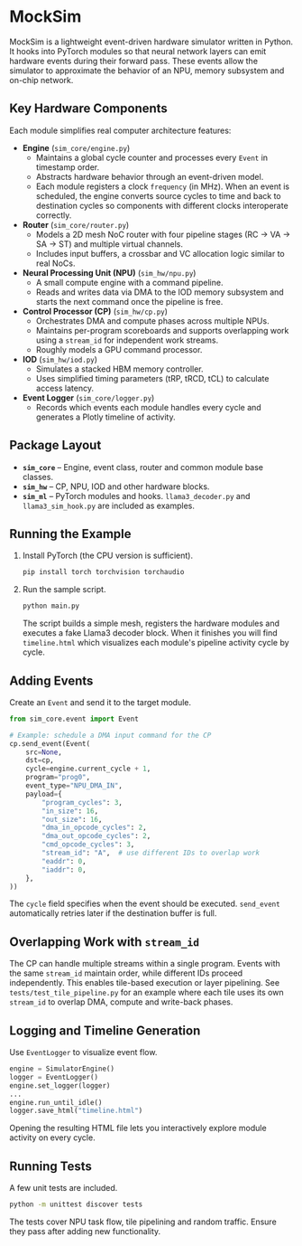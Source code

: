 # MockSim

MockSim is a lightweight event-driven hardware simulator written in Python. It hooks into PyTorch modules so that neural network layers can emit hardware events during their forward pass. These events allow the simulator to approximate the behavior of an NPU, memory subsystem and on-chip network.

## Key Hardware Components

Each module simplifies real computer architecture features:

- **Engine** (`sim_core/engine.py`)
  - Maintains a global cycle counter and processes every `Event` in timestamp order.
  - Abstracts hardware behavior through an event-driven model.
  - Each module registers a clock `frequency` (in MHz). When an event is scheduled,
    the engine converts source cycles to time and back to destination cycles so
    components with different clocks interoperate correctly.
- **Router** (`sim_core/router.py`)
  - Models a 2D mesh NoC router with four pipeline stages (RC → VA → SA → ST) and multiple virtual channels.
  - Includes input buffers, a crossbar and VC allocation logic similar to real NoCs.
- **Neural Processing Unit (NPU)** (`sim_hw/npu.py`)
  - A small compute engine with a command pipeline.
  - Reads and writes data via DMA to the IOD memory subsystem and starts the next command once the pipeline is free.
- **Control Processor (CP)** (`sim_hw/cp.py`)
  - Orchestrates DMA and compute phases across multiple NPUs.
  - Maintains per-program scoreboards and supports overlapping work using a `stream_id` for independent work streams.
  - Roughly models a GPU command processor.
- **IOD** (`sim_hw/iod.py`)
  - Simulates a stacked HBM memory controller.
  - Uses simplified timing parameters (tRP, tRCD, tCL) to calculate access latency.
- **Event Logger** (`sim_core/logger.py`)
  - Records which events each module handles every cycle and generates a Plotly timeline of activity.

## Package Layout

- **`sim_core`** – Engine, event class, router and common module base classes.
- **`sim_hw`** – CP, NPU, IOD and other hardware blocks.
- **`sim_ml`** – PyTorch modules and hooks. `llama3_decoder.py` and `llama3_sim_hook.py` are included as examples.

## Running the Example

1. Install PyTorch (the CPU version is sufficient).
   ```bash
   pip install torch torchvision torchaudio
   ```
2. Run the sample script.
   ```bash
   python main.py
   ```
   The script builds a simple mesh, registers the hardware modules and executes a fake Llama3 decoder block. When it finishes you will find `timeline.html` which visualizes each module's pipeline activity cycle by cycle.

## Adding Events

Create an `Event` and send it to the target module.

```python
from sim_core.event import Event

# Example: schedule a DMA input command for the CP
cp.send_event(Event(
    src=None,
    dst=cp,
    cycle=engine.current_cycle + 1,
    program="prog0",
    event_type="NPU_DMA_IN",
    payload={
        "program_cycles": 3,
        "in_size": 16,
        "out_size": 16,
        "dma_in_opcode_cycles": 2,
        "dma_out_opcode_cycles": 2,
        "cmd_opcode_cycles": 3,
        "stream_id": "A",  # use different IDs to overlap work
        "eaddr": 0,
        "iaddr": 0,
    },
))
```

The `cycle` field specifies when the event should be executed. `send_event` automatically retries later if the destination buffer is full.

## Overlapping Work with `stream_id`

The CP can handle multiple streams within a single program. Events with the same `stream_id` maintain order, while different IDs proceed independently. This enables tile-based execution or layer pipelining. See `tests/test_tile_pipeline.py` for an example where each tile uses its own `stream_id` to overlap DMA, compute and write-back phases.

## Logging and Timeline Generation

Use `EventLogger` to visualize event flow.

```python
engine = SimulatorEngine()
logger = EventLogger()
engine.set_logger(logger)
...
engine.run_until_idle()
logger.save_html("timeline.html")
```

Opening the resulting HTML file lets you interactively explore module activity on every cycle.

## Running Tests

A few unit tests are included.

```bash
python -m unittest discover tests
```

The tests cover NPU task flow, tile pipelining and random traffic. Ensure they pass after adding new functionality.
